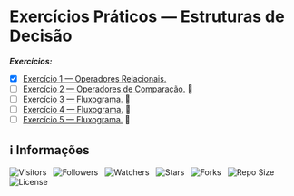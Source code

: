 <!-- Título -->
# Exercícios Práticos — Estruturas de Decisão

***Exercícios:***

* [x] [Exercício 1 — Operadores Relacionais.](https://github.com/Devsgeeknerd/exe-1-ope-rel-exe-pra-est-dec-bas)
* [ ] [Exercício 2 — Operadores de Comparação.](https://github.com/Devsgeeknerd/exe-2-ope-com-exe-pra-est-dec-bas) &#128679;
* [ ] [Exercício 3 — Fluxograma.](https://github.com/Devsgeeknerd/exe-3-flu-exe-pra-est-dec-bas) &#128679;
* [ ] [Exercício 4 — Fluxograma.](https://github.com/Devsgeeknerd/exe-4-flu-exe-pra-est-dec-bas) &#128679;
* [ ] [Exercício 5 — Fluxograma.](https://github.com/Devsgeeknerd/exe-5-flu-exe-pra-est-dec-bas) &#128679;

<!-- Informações -->
## &#8505; Informações

![Visitors](https://api.visitorbadge.io/api/visitors?path=Devsgeeknerd%2Fexe-pra-est-dec-bas&label=Visitantes&labelColor=%23700070&labelStyle=none&countColor=%23000fff&style=plastic&color=%23ffffff "Total de Visitantes")
&nbsp;
![Followers](https://img.shields.io/github/followers/Devsgeeknerd?style=p&label=Seguidores&labelColor=800080&color=000fff "Total de Seguidores")
&nbsp;
![Watchers](https://img.shields.io/github/watchers/Devsgeeknerd/exe-pra-est-dec-bas?style=p&label=Observadores&labelColor=800080&color=000fff "Total de Observadores")
&nbsp;
![Stars](https://img.shields.io/github/stars/Devsgeeknerd/exe-pra-est-dec-bas?style=p&label=Estrelas&labelColor=800080&color=000fff "Total de Estrelas")
&nbsp;
![Forks](https://img.shields.io/github/forks/Devsgeeknerd/exe-pra-est-dec-bas?style=p&label=Bifurcações&labelColor=800080&color=000fff "Total de Bifurcações")
&nbsp;
![Repo Size](https://img.shields.io/github/repo-size/Devsgeeknerd/exe-pra-est-dec-bas?style=p&label=Tamanho&labelColor=800080&color=000fff "Tamanho do Repositório")
&nbsp;
![License](https://img.shields.io/github/license/Devsgeeknerd/exe-pra-est-dec-bas?style=p&label=Licença&labelColor=800080&color=000fff "Licença do Repositório")
